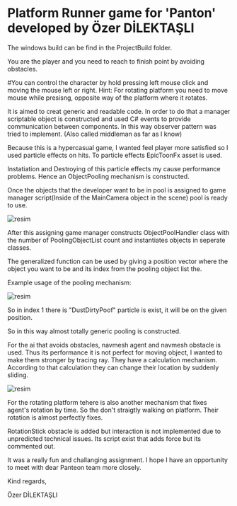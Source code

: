 # Platform Runner game for 'Panton' developed by Özer DİLEKTAŞLI 

The windows build can be find in the ProjectBuild folder.

You are the player and you need to reach to finish point by avoiding obstacles.

#You can control the character by hold pressing left mouse click and moving the mouse left or right. 
Hint: For rotating platform you need to move mouse while presisng, opposite way of the platform where it rotates.

It is aimed to creat generic and readable code. In order to do that a manager scriptable object is constructed and used C# events to provide communication between components. In this way observer pattern was tried to implement. (Also called middleman as far as I know)

Because this is a hypercasual game, I wanted feel player more satisfied so I used particle effects on hits. To particle effects EpicToonFx asset is used.

Instatiation and Destroying of this particle effects my cause performance problems. Hence an ObjectPooling mechanism is constructed.

Once the objects that the developer want to be in pool is assigned to game manager script(Inside of the MainCamera object in the scene) pool is ready to use.

![resim](https://user-images.githubusercontent.com/61044813/171409539-37c73a1c-5d5e-4376-b08b-eb8ff0708c01.png)

After this assigning game manager constructs ObjectPoolHandler class with the number of PoolingObjectList count and instantiates objects in seperate classes.

The generalized function can be used by giving a position vector where the object you want to be and its index from the pooling object list the.

Example usage of the pooling mechanism:

![resim](https://user-images.githubusercontent.com/61044813/171411111-23304e1b-6277-444d-9715-8ae382fe241e.png)

 So in index 1 there is "DustDirtyPoof" particle is exist, it will be on the given position.
 
So in this way almost totally generic pooling is constructed.

For the ai that avoids obstacles, navmesh agent and navmesh obstacle is used. Thus its performance it is not perfect for moving object, I wanted to make them stronger by tracing ray. They have a calculation mechanism. According to that calculation they can change their location by suddenly sliding.

![resim](https://user-images.githubusercontent.com/61044813/171413705-d0b64cf0-9998-44da-bbfa-cf4cf9c6c320.png)

For the rotating platform tehere is also another mechanism that fixes agent's rotation by time. So the don't straigtly walking on platform. Their rotation is almost perfectly fixes.

RotationStick obstacle is added but interaction is not implemented due to unpredicted technical issues. Its script exist that adds force but its commented out.


It was a really fun and challanging assignment. I hope I have an opportunity to meet with dear Panteon team more closely.

Kind regards,

Özer DİLEKTAŞLI




 
